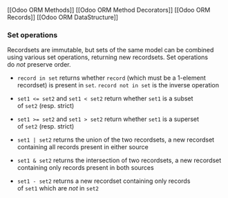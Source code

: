 [[Odoo ORM Methods]]
[[Odoo ORM Method Decorators]]
[[Odoo ORM Records]]
[[Odoo ORM DataStructure]]



### Set operations[](https://www.odoo.com/documentation/12.0/developer/reference/orm.html#set-operations "Permalink to this headline")

Recordsets are immutable, but sets of the same model can be combined using various set operations, returning new recordsets. Set operations do _not_ preserve order.

-   `record in set` returns whether `record` (which must be a 1-element recordset) is present in `set`. `record not in set` is the inverse operation
    
-   `set1 <= set2` and `set1 < set2` return whether `set1` is a subset of `set2` (resp. strict)
    
-   `set1 >= set2` and `set1 > set2` return whether `set1` is a superset of `set2` (resp. strict)
    
-   `set1 | set2` returns the union of the two recordsets, a new recordset containing all records present in either source
    
-   `set1 & set2` returns the intersection of two recordsets, a new recordset containing only records present in both sources
    
-   `set1 - set2` returns a new recordset containing only records of `set1` which are _not_ in `set2`


